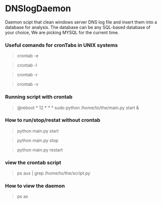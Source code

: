 # DNSlogDaemon
Daemon scipt that clean windows server DNS log file and insert them into a database for analysis.
The database can be any SQL-based database of your choice, We are picking MYSQL for the current time.



### Useful comands for cronTabs in UNIX systems 
> crontab -e      

> crontab -l

> crontab -r

> crontab -v


### Running script with crontab
> @reboot * 12 * * * sudo python /home/to/the/main.py start &

### How to run/stop/restat without crontab
> python main.py start

> python main.py stop

> python main.py restart

### view the crontab script 
> ps aux | grep /home/to/the/script.py




### How to view the daemon
>  ps ax

